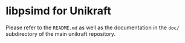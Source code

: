 libpsimd for Unikraft
===================

Please refer to the `README.md` as well as the documentation in the `doc/`
subdirectory of the main unikraft repository.
